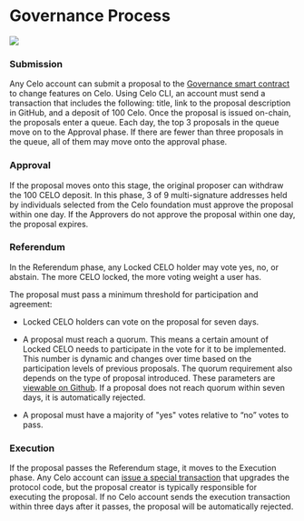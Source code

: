 # Governance Process

![](https://i.imgur.com/ikhA3q8.png)


### Submission

Any Celo account can submit a proposal to the [Governance smart contract](https://docs.celo.org/cli/governance#celocli-governancebuild-proposal) to change features on Celo. Using Celo CLI, an account must send a transaction that includes the following: title, link to the proposal description in GitHub, and a deposit of 100 Celo. Once the proposal is issued on-chain, the proposals enter a queue. Each day, the top 3 proposals in the queue move on to the Approval phase. If there are fewer than three proposals in the queue, all of them may move onto the approval phase.

### Approval

If the proposal moves onto this stage, the original proposer can withdraw the 100 CELO deposit. In this phase, 3 of 9 multi-signature addresses held by individuals selected from the Celo foundation must approve the proposal within one day. If the Approvers do not approve the proposal within one day, the proposal expires.

### Referendum

In the Referendum phase, any Locked CELO holder may vote yes, no, or abstain. The more CELO locked, the more voting weight a user has.

The proposal must pass a minimum threshold for participation and agreement:

* Locked CELO holders can vote on the proposal for seven days. 

* A proposal must reach a quorum. This means a certain amount of Locked CELO needs to participate in the vote for it to be implemented. This number is dynamic and changes over time based on the participation levels of previous proposals. The quorum requirement also depends on the type of proposal introduced. These parameters are [viewable on Github](https://github.com/celo-org/celo-monorepo/blob/24c1b65cb3afafc5ff8df767d828aa8b95b702fd/packages/protocol/governanceConstitution.js).  If a proposal does not reach quorum within seven days, it is automatically rejected.

* A proposal must have a majority of "yes" votes relative to “no” votes to pass. 

### Execution

If the proposal passes the Referendum stage, it moves to the Execution phase. Any Celo account can [issue a special transaction](https://docs.celo.org/cli/governance#celocli-governanceexecute) that upgrades the protocol code, but the proposal creator is typically responsible for executing the proposal. If no Celo account sends the execution transaction within three days after it passes, the proposal will be automatically rejected.
